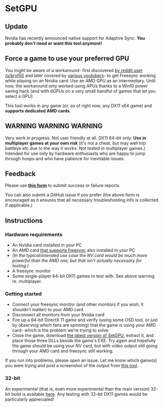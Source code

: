 
# SetGPU

## Update

Nvidia has recently announced native support for Adaptive Sync. **You probably don't need or want this tool anymore!**

## Force a game to use your preferred GPU

You might be aware of a workaround- first discovered [by reddit user /u/bryf50](https://www.reddit.com/r/hardware/comments/998zkw/freesync_on_an_nvidia_gpu_through_an_amd_gpu/) and later covered by [various youtubers](https://www.youtube.com/watch?v=qUYRZHFCkMw)- to get Freesync working while playing on an Nvidia card: Use an AMD GPU as an intermediary. Until now, the workaround only worked using APUs thanks to a Win10 power saving hack (and with dGPUs on a very small handful of games that let you select a GPU).

This tool works in any game (or, as of right now, any DX11 x64 game) and **supports dedicated AMD cards**.

## WARNING WARNING WARNING

Very work in progress. Not user friendly at all. DX11 64-bit only. **Use in multiplayer games at your own risk** (it's not a cheat, but may well trip battleye etc due to the way it works. Not tested in multiplayer games.) Intended for use only by hardware enthusiasts who are happy to jump through hoops and who have patience for inevitable issues.

## Feedback

Please use **[this form](https://goo.gl/forms/wjWuovWg9sHulpeF3)** to submit success or failure reports.

You can also submit a GitHub issue if you prefer (the above form is encouraged as it ensures that all necessary troubleshooting info is collected if applicable.)

## Instructions


### Hardware requirements
* An Nvidia card installed in your PC
* An AMD card [that supports freesync](https://www.amd.com/en/technologies/free-sync) also installed in your PC
* *(In the typical/intended use case the NV card would be much more powerful than the AMD one, but that isn't actually necessary for testing.)*
* A freesync monitor
* Some single-player 64-bit DX11 games to test with. See above warning re. multiplayer.

### Getting started

* Connect your freesync monitor (and other monitors if you wish, it shouldn't matter) to your AMD card
* Disconnect all monitors from your Nvidia card
* Fire up a 64-bit DirectX 11 game and verify (using some OSD tool, or just by observing which fans are spinning) that the game is using your AMD card- which is the problem we're trying to solve
* Close the game, download [the latest version of SetGPU](https://github.com/pinumbernumber/SetGPU/releases), extract it, and place those three DLLs beside the game's EXE. Try again and hopefully the game should be using your NV card, but with video output still going through your AMD card and freesync still working.

If you run into problems, please open an issue. Let me know which game(s) you were trying and post a screenshot of the output from [this tool](https://github.com/pinumbernumber/misctemp105/raw/master/listgpu.exe).

### 32-bit

An experimental (that is, even more experimental than the main version) 32-bit build is available [here](https://github.com/pinumbernumber/misctemp105/raw/master/setgpu_bundle_5.zip). Any testing with 32-bit DX11 games would be particularly appreciated!

